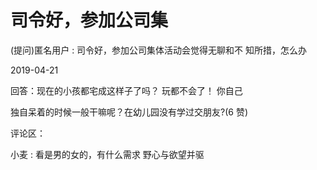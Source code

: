 # 司令好，参加公司集

(提问)匿名用户 : 司令好，参加公司集体活动会觉得无聊和不 知所措，怎么办

2019-04-21

回答：现在的小孩都宅成这样子了吗？ 玩都不会了！ 你自己

独自呆着的时候一般干嘛呢？在幼儿园没有学过交朋友?(6 赞)

评论区：

小麦 : 看是男的女的，有什么需求 野心与欲望并驱